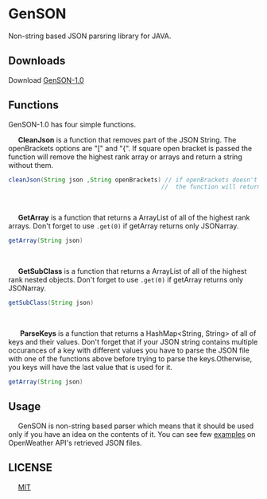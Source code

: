 # GenSON
Non-string based JSON parsring library for JAVA.

## Downloads
Download [GenSON-1.0](https://github.com/EvgeniGenchev/GenSON-lib/releases/tag/1.0)

## Functions

GenSON-1.0 has four simple functions.

  &nbsp;&nbsp;&nbsp;&nbsp;&nbsp;**CleanJson** is a function that removes part of the JSON String. The openBrackets options are "\[" and "{". If square open bracket is passed the function will remove the highest rank array or arrays and return a string without them.


```java
cleanJson(String json ,String openBrackets) // if openBrackets doesn't equal [ or { 
                                           //  the function will return the original json String
```
<br>
 
  &nbsp;&nbsp;&nbsp;&nbsp;&nbsp;**GetArray** is a function that returns a ArrayList<String> of all of the highest rank arrays. Don't forget to use `.get(0)` if getArray returns only JSONarray.
  


```java
getArray(String json)
```
<br>

  &nbsp;&nbsp;&nbsp;&nbsp;&nbsp;**GetSubClass** is a function  that returns a ArrayList<String> of all of the highest rank nested objects. Don't forget to use `.get(0)` if getArray returns only JSONarray.
  
  
  ```java
getSubClass(String json)
```
<br>

  &nbsp;&nbsp;&nbsp;&nbsp;&nbsp; **ParseKeys** is a function that returns a HashMap<String, String> of all of keys and their values. Don't forget that if your JSON string contains multiple occurances of a key with different values you have to parse the JSON file with one of the functions above before trying to parse the keys.Otherwise, you keys will have the last value that is used for it.


```java
getArray(String json)
```


## Usage

&nbsp;&nbsp;&nbsp;&nbsp;&nbsp;GenSON is non-string based parser which means that it should be used only if you have an idea on the contents of it. You can see few [examples](https://github.com/EvgeniGenchev/GenSON-lib/tree/master/test) on OpenWeather API's retrieved JSON files.

## LICENSE
&nbsp;&nbsp;&nbsp;&nbsp;&nbsp;[MIT](https://choosealicense.com/licenses/mit/)


